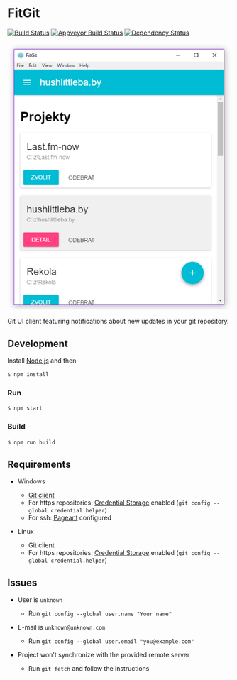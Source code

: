 # FitGit

[![Build Status](https://travis-ci.org/Onset/FitGit.svg?branch=master)](https://travis-ci.org/Onset/FitGit)
[![Appveyor Build Status](https://ci.appveyor.com/api/projects/status/w48htrgwosvd42eq?svg=true)](https://ci.appveyor.com/project/Onset/FitGit)
[![Dependency Status](https://david-dm.org/Onset/FitGit.svg)](https://david-dm.org/Onset/FitGit)

![](./printscreen-projects.png)

Git UI client featuring notifications about new updates in your git repository.

## Development

Install [Node.js](https://nodejs.org/) and then

```bash
$ npm install
```

### Run

```bash
$ npm start
```

### Build

```bash
$ npm run build
```

## Requirements

- Windows
	- [Git client](https://git-scm.com/download/win)
	- For https repositories: [Credential Storage](https://git-scm.com/book/gr/v2/Git-Tools-Credential-Storage) enabled (`git config --global credential.helper`)
	- For ssh: [Pageant](https://winscp.net/eng/docs/ui_pageant) configured

- Linux
	- Git client
	- For https repositories: [Credential Storage](https://git-scm.com/book/gr/v2/Git-Tools-Credential-Storage) enabled (`git config --global credential.helper`)


## Issues

- User is `unknown`
	- Run `git config --global user.name "Your name"`

- E-mail is `unknown@unknown.com`
	- Run `git config --global user.email "you@example.com"`

- Project won't synchronize with the provided remote server
	- Run `git fetch` and follow the instructions
